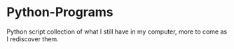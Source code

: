 # Python-Programs

Python script collection of what I still have in my computer, more to come
as I rediscover them.